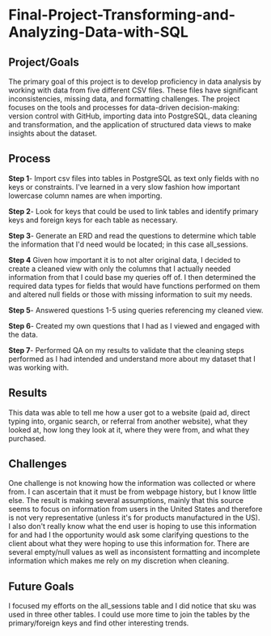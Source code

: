 # Final-Project-Transforming-and-Analyzing-Data-with-SQL

## Project/Goals
The primary goal of this project is to develop proficiency in data analysis by working with data from five different CSV files. These files have significant inconsistencies, missing data, and formatting challenges. The project focuses on the tools and processes for data-driven decision-making: version control with GitHub, importing data into PostgreSQL, data cleaning and transformation, and the application of structured data views to make insights about the dataset.

## Process
**Step 1**- Import csv files into tables in PostgreSQL as text only fields with no keys or constraints. I've learned in a very slow fashion how important lowercase column names are when importing.  

**Step 2**- Look for keys that could be used to link tables and identify primary keys and foreign keys for each table as necessary.  

**Step 3**- Generate an ERD and read the questions to determine which table the information that I'd need would be located; in this case all_sessions. 
 
**Step 4** Given how important it is to not alter original data, I decided to create a cleaned view with only the columns that I actually needed information from that I could base my queries off of. I then determined the required data types for fields that would have functions performed on them and altered null fields or those with missing information to suit my needs.  

**Step 5**- Answered questions 1-5 using queries referencing my cleaned view.  

**Step 6**- Created my own questions that I had as I viewed and engaged with the data.  

**Step 7**- Performed QA on my results to validate that the cleaning steps performed as I had intended and understand more about my dataset that I was working with. 

## Results
This data was able to tell me how a user got to a website (paid ad, direct typing into, organic search, or referral from another website), what they looked at, how long they look at it, where they were from, and what they purchased.

## Challenges 
One challenge is not knowing how the information was collected or where from. I can ascertain that it must be from webpage history, but I know little else. The result is making several assumptions, mainly that this source seems to focus on information from users in the United States and therefore is not very representative (unless it's for products manufactured in the US). I also don't really know what the end user is hoping to use this information for and had I the opportunity would ask some clarifying questions to the client about what they were hoping to use this information for. There are several empty/null values as well as inconsistent formatting and incomplete information which makes me rely on my discretion when cleaning. 

## Future Goals
I focused my efforts on the all_sessions table and I did notice that sku was used in three other tables. I could use more time to join the tables by the primary/foreign keys and find other interesting trends. 
